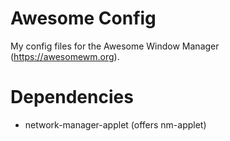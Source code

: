 # Awesome Config

My config files for the Awesome Window Manager (https://awesomewm.org).

# Dependencies

- network-manager-applet (offers nm-applet)